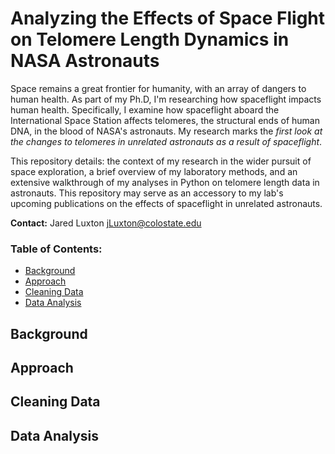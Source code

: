 # Analyzing the Effects of Space Flight on Telomere Length Dynamics in NASA Astronauts

Space remains a great frontier for humanity, with an array of dangers to human health. As part of my Ph.D, I'm researching how spaceflight impacts human health. Specifically, I examine how spaceflight aboard the International Space Station affects telomeres, the structural ends of human DNA, in the blood of NASA's astronauts. My research marks the *first look at the changes to telomeres in unrelated astronauts as a result of spaceflight*.

This repository details: the context of my research in the wider pursuit of space exploration, a brief overview of my laboratory methods, and an extensive walkthrough of my analyses in Python on telomere length data in astronauts. This repository may serve as an accessory to my lab's upcoming publications on the effects of spaceflight in unrelated astronauts.

**Contact:** 
Jared Luxton 
jLuxton@colostate.edu


### Table of Contents:
* [Background](#background)
* [Approach](#approach)
* [Cleaning Data](#cleaning-data)
* [Data Analysis](#data-analysis)













## Background
## Approach
## Cleaning Data
## Data Analysis



